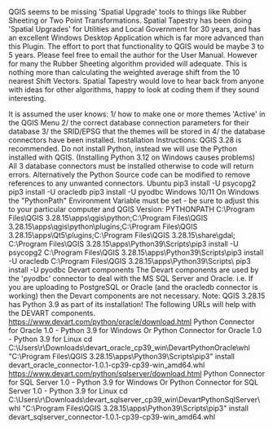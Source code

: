 QGIS seems to be missing 'Spatial Upgrade' tools to things like Rubber Sheeting or Two Point Transformations.
Spatial Tapestry has been doing 'Spatial Upgrades' for Utilities and Local Government for 30 years, and has an excellent Windows Desktop Application which is far more advanced than this Plugin. The effort to port that functionality to QGIS would be maybe 3 to 5 years. Please feel free to email the author for the User Manual.
However for many the Rubber Sheeting algorithm provided will adequate. This is nothing more than calculating the weighted average shift from the 10 nearest Shift Vectors.
Spatial Tapestry would love to hear back from anyone with ideas for other algorithms, happy to look at coding them if they sound interesting.


It is assumed the user knows: 1/ how to make one or more themes 'Active' in the QGIS Menu 2/ the correct database connection parameters for their database 3/ the SRID/EPSG that the themes will be stored in 4/ the database connectors have been installed.
Installation Instructions:
QGIS 3.28 is recommended. Do not install Python, instead we will use the Python installed with QGIS. (Installing Python 3.12 on Windows causes problems)
All 3 database connectors must be installed otherwise to code will return errors. Alternatively the Python Source code can be modified to remove references to any unwanted connectors.
Ubuntu pip3 install -U psycopg2 pip3 install -U oracledb pip3 install -U pyodbc
Windows 10/11 On Windows the "PythonPath" Environment Variable must be set - be sure to adjust this to your particular computer and QGIS Version: PYTHONPATH C:\Program Files\QGIS 3.28.15\apps\qgis\python;C:\Program Files\QGIS 3.28.15\apps\qgis\python\plugins;C:\Program Files\QGIS 3.28.15\apps\Qt5\plugins;C:\Program Files\QGIS 3.28.15\share\gdal;
C:\Program Files\QGIS 3.28.15\apps\Python39\Scripts\pip3 install -U psycopg2 C:\Program Files\QGIS 3.28.15\apps\Python39\Scripts\pip3 install -U oracledb C:\Program Files\QGIS 3.28.15\apps\Python39\Scripts\ pip3 install -U pyodbc
Devart components
The Devart components are used by the 'pyodbc' connector to deal with the MS SQL Server and Oracle. i.e. If you are uploading to PostgreSQL or Oracle (and the oracledb connector is working) then the Devart components are not necessary. Note: QGIS 3.28.15 has Python 3.9 as part of its installation!
The following URLs will help with the DEVART components.
https://www.devart.com/python/oracle/download.html
Python Connector for Oracle 1.0 - Python 3.9 for Windows
Or
Python Connector for Oracle 1.0 - Python 3.9 for Linux
cd C:\Users\r\Downloads\devart_oracle_cp39_win\DevartPythonOracle\whl
"C:\Program Files\QGIS 3.28.15\apps\Python39\Scripts\pip3" install devart_oracle_connector-1.0.1-cp39-cp39-win_amd64.whl
https://www.devart.com/python/sqlserver/download.html
Python Connector for SQL Server 1.0 - Python 3.9 for Windows
Or
Python Connector for SQL Server 1.0 - Python 3.9 for Linux
cd C:\Users\r\Downloads\devart_sqlserver_cp39_win\DevartPythonSqlServer\whl
"C:\Program Files\QGIS 3.28.15\apps\Python39\Scripts\pip3" install devart_sqlserver_connector-1.0.1-cp39-cp39-win_amd64.whl
